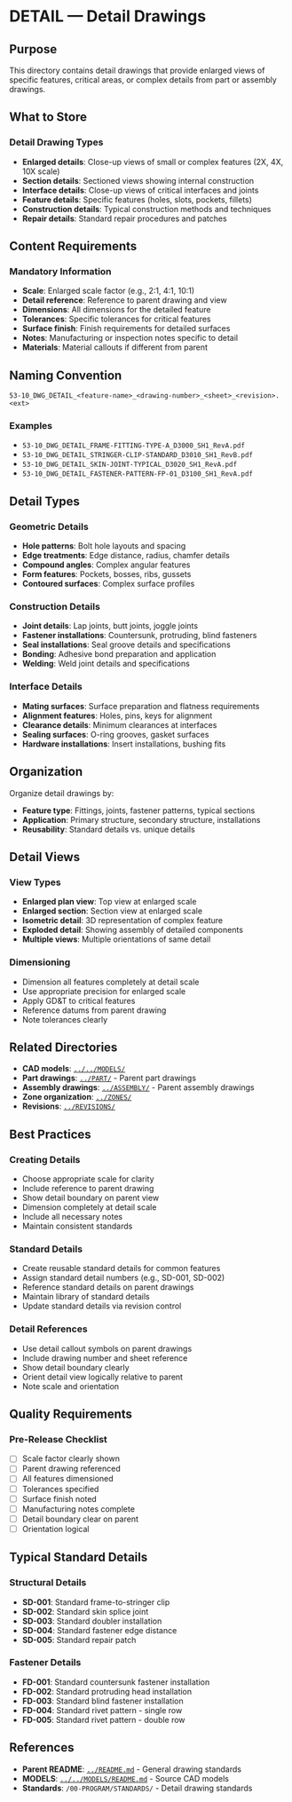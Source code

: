 # DETAIL — Detail Drawings

## Purpose

This directory contains detail drawings that provide enlarged views of specific features, critical areas, or complex details from part or assembly drawings.

## What to Store

### Detail Drawing Types
- **Enlarged details**: Close-up views of small or complex features (2X, 4X, 10X scale)
- **Section details**: Sectioned views showing internal construction
- **Interface details**: Close-up views of critical interfaces and joints
- **Feature details**: Specific features (holes, slots, pockets, fillets)
- **Construction details**: Typical construction methods and techniques
- **Repair details**: Standard repair procedures and patches

## Content Requirements

### Mandatory Information
- **Scale**: Enlarged scale factor (e.g., 2:1, 4:1, 10:1)
- **Detail reference**: Reference to parent drawing and view
- **Dimensions**: All dimensions for the detailed feature
- **Tolerances**: Specific tolerances for critical features
- **Surface finish**: Finish requirements for detailed surfaces
- **Notes**: Manufacturing or inspection notes specific to detail
- **Materials**: Material callouts if different from parent

## Naming Convention

```
53-10_DWG_DETAIL_<feature-name>_<drawing-number>_<sheet>_<revision>.<ext>
```

### Examples
- `53-10_DWG_DETAIL_FRAME-FITTING-TYPE-A_D3000_SH1_RevA.pdf`
- `53-10_DWG_DETAIL_STRINGER-CLIP-STANDARD_D3010_SH1_RevB.pdf`
- `53-10_DWG_DETAIL_SKIN-JOINT-TYPICAL_D3020_SH1_RevA.pdf`
- `53-10_DWG_DETAIL_FASTENER-PATTERN-FP-01_D3100_SH1_RevA.pdf`

## Detail Types

### Geometric Details
- **Hole patterns**: Bolt hole layouts and spacing
- **Edge treatments**: Edge distance, radius, chamfer details
- **Compound angles**: Complex angular features
- **Form features**: Pockets, bosses, ribs, gussets
- **Contoured surfaces**: Complex surface profiles

### Construction Details
- **Joint details**: Lap joints, butt joints, joggle joints
- **Fastener installations**: Countersunk, protruding, blind fasteners
- **Seal installations**: Seal groove details and specifications
- **Bonding**: Adhesive bond preparation and application
- **Welding**: Weld joint details and specifications

### Interface Details
- **Mating surfaces**: Surface preparation and flatness requirements
- **Alignment features**: Holes, pins, keys for alignment
- **Clearance details**: Minimum clearances at interfaces
- **Sealing surfaces**: O-ring grooves, gasket surfaces
- **Hardware installations**: Insert installations, bushing fits

## Organization

Organize detail drawings by:
- **Feature type**: Fittings, joints, fastener patterns, typical sections
- **Application**: Primary structure, secondary structure, installations
- **Reusability**: Standard details vs. unique details

## Detail Views

### View Types
- **Enlarged plan view**: Top view at enlarged scale
- **Enlarged section**: Section view at enlarged scale
- **Isometric detail**: 3D representation of complex feature
- **Exploded detail**: Showing assembly of detailed components
- **Multiple views**: Multiple orientations of same detail

### Dimensioning
- Dimension all features completely at detail scale
- Use appropriate precision for enlarged scale
- Apply GD&T to critical features
- Reference datums from parent drawing
- Note tolerances clearly

## Related Directories

- **CAD models**: [`../../MODELS/`](../../MODELS/)
- **Part drawings**: [`../PART/`](../PART/) - Parent part drawings
- **Assembly drawings**: [`../ASSEMBLY/`](../ASSEMBLY/) - Parent assembly drawings
- **Zone organization**: [`../ZONES/`](../ZONES/)
- **Revisions**: [`../REVISIONS/`](../REVISIONS/)

## Best Practices

### Creating Details
- Choose appropriate scale for clarity
- Include reference to parent drawing
- Show detail boundary on parent view
- Dimension completely at detail scale
- Include all necessary notes
- Maintain consistent standards

### Standard Details
- Create reusable standard details for common features
- Assign standard detail numbers (e.g., SD-001, SD-002)
- Reference standard details on parent drawings
- Maintain library of standard details
- Update standard details via revision control

### Detail References
- Use detail callout symbols on parent drawings
- Include drawing number and sheet reference
- Show detail boundary clearly
- Orient detail view logically relative to parent
- Note scale and orientation

## Quality Requirements

### Pre-Release Checklist
- [ ] Scale factor clearly shown
- [ ] Parent drawing referenced
- [ ] All features dimensioned
- [ ] Tolerances specified
- [ ] Surface finish noted
- [ ] Manufacturing notes complete
- [ ] Detail boundary clear on parent
- [ ] Orientation logical

## Typical Standard Details

### Structural Details
- **SD-001**: Standard frame-to-stringer clip
- **SD-002**: Standard skin splice joint
- **SD-003**: Standard doubler installation
- **SD-004**: Standard fastener edge distance
- **SD-005**: Standard repair patch

### Fastener Details
- **FD-001**: Standard countersunk fastener installation
- **FD-002**: Standard protruding head installation
- **FD-003**: Standard blind fastener installation
- **FD-004**: Standard rivet pattern - single row
- **FD-005**: Standard rivet pattern - double row

## References

- **Parent README**: [`../README.md`](../README.md) - General drawing standards
- **MODELS**: [`../../MODELS/README.md`](../../MODELS/README.md) - Source CAD models
- **Standards**: `/00-PROGRAM/STANDARDS/` - Detail drawing standards
